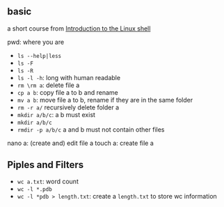 # 
## basic
a short course from [Introduction to the Linux shell](https://genomeinfo.github.io/2024-02-22-QIMR-Berghofer/)

pwd: where you are
* `ls --help|less`
* `ls -F`
* `ls -R`
* `ls -l -h`: long with human readable 
* `rm \rm a`: delete file a
* `cp a b`: copy file a to b and rename
* `mv a b`: move file a to b, rename if they are in the same folder 
* `rm -r a/` recursively delete folder a
* `mkdir a/b/c`: a b must exist
* `mkdir a/b/c`
* `rmdir -p a/b/c` a and b must not contain other files

nano a: (create and) edit file a
touch a: create file a 

## Piples and Filters
* `wc a.txt`: word count
* `wc -l *.pdb`
* `wc -l *pdb > length.txt`: create a `length.txt` to store wc information
